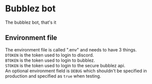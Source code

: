 # Bubblez bot
The bubblez bot, that's it

## Environment file
The environment file is called ".env" and needs to have 3 things.  
`DTOKEN` is the token used to login to discord.  
`BTOKEN` is the token used to login to bubblez.  
`STOKEN` is the token used to login to the secure bubblez api.  
An optional environment field is `DEBUG` which shouldn't be specified in production and specified as `true` when testing.
